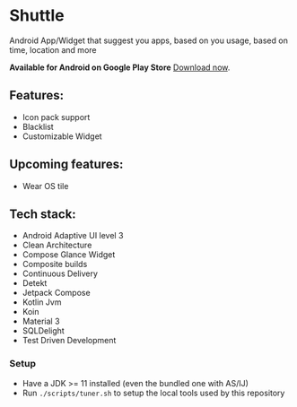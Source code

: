 # Shuttle

Android App/Widget that suggest you apps, based on you usage, based on time, location and more

**Available for Android on Google Play Store** [Download now](https://play.google.com/store/apps/details?id=studio.forface.shuttle).

## Features:
- Icon pack support
- Blacklist
- Customizable Widget

## Upcoming features:
- Wear OS tile

## Tech stack:
- Android Adaptive UI level 3
- Clean Architecture
- Compose Glance Widget
- Composite builds
- Continuous Delivery
- Detekt
- Jetpack Compose
- Kotlin Jvm
- Koin
- Material 3
- SQLDelight
- Test Driven Development

### Setup
- Have a JDK >= 11 installed (even the bundled one with AS/IJ)
- Run `./scripts/tuner.sh` to setup the local tools used by this repository
